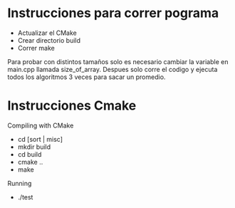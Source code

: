 <!--- #eda_cpp --->

# Instrucciones para correr pograma 
 - Actualizar el CMake
 - Crear directorio build
 - Correr make

Para probar con distintos tamaños solo es necesario cambiar la variable en main.cpp llamada size_of_array. 
Despues solo corre el codigo y ejecuta todos los algoritmos 3 veces para sacar un promedio.


# Instrucciones Cmake

Compiling with CMake 
- cd [sort | misc]
- mkdir build
- cd build
- cmake ..
- make

Running
- ./test

